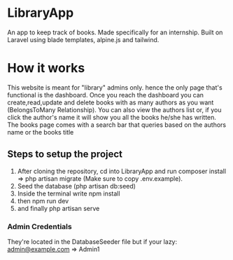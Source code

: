 # LibraryApp
 An app to keep track of books. Made specifically for an internship.
 Built on Laravel using blade templates, alpine.js and tailwind.

 # How it works
 This website is meant for "library" admins only. hence the only page that's functional is the dashboard.
 Once you reach the dashboard you can create,read,update and delete books with as many authors as you want (BelongsToMany Relationship).
 You can also view the authors list or, if you click the author's name it will show you all the books he/she has written.
 The books page comes with a search bar that queries based on the authors name or the books title
 
## Steps to setup the project

1) After cloning the repository, cd into LibraryApp and run composer install => php artisan migrate (Make sure to copy .env.example).
2) Seed the database (php artisan db:seed)
3) Inside the terminal write npm install
4) then npm run dev
5) and finally php artisan serve

### Admin Credentials

They're located in the DatabaseSeeder file but if your lazy: admin@example.com => Admin1
